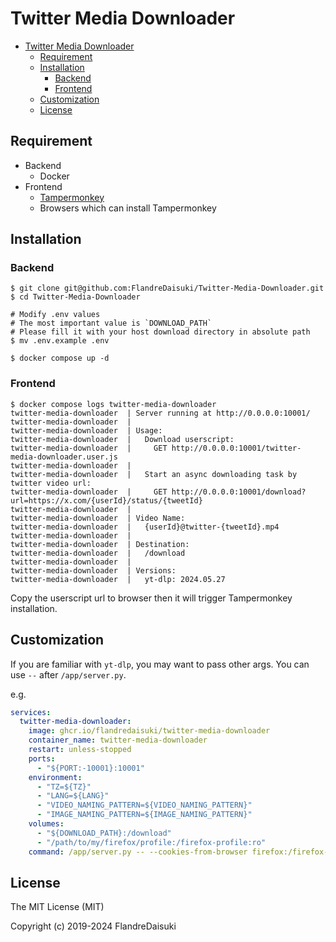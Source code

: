 # Twitter Media Downloader

- [Twitter Media Downloader](#twitter-media-downloader)
  - [Requirement](#requirement)
  - [Installation](#installation)
    - [Backend](#backend)
    - [Frontend](#frontend)
  - [Customization](#customization)
  - [License](#license)

## Requirement

- Backend
  - Docker
- Frontend
  - [Tampermonkey](https://www.tampermonkey.net)
  - Browsers which can install Tampermonkey

## Installation

### Backend

```shell
$ git clone git@github.com:FlandreDaisuki/Twitter-Media-Downloader.git
$ cd Twitter-Media-Downloader

# Modify .env values
# The most important value is `DOWNLOAD_PATH`
# Please fill it with your host download directory in absolute path
$ mv .env.example .env

$ docker compose up -d
```

### Frontend

```shell
$ docker compose logs twitter-media-downloader
twitter-media-downloader  | Server running at http://0.0.0.0:10001/
twitter-media-downloader  |
twitter-media-downloader  | Usage:
twitter-media-downloader  |   Download userscript:
twitter-media-downloader  |     GET http://0.0.0.0:10001/twitter-media-downloader.user.js
twitter-media-downloader  |
twitter-media-downloader  |   Start an async downloading task by twitter video url:
twitter-media-downloader  |     GET http://0.0.0.0:10001/download?url=https://x.com/{userId}/status/{tweetId}
twitter-media-downloader  |
twitter-media-downloader  | Video Name:
twitter-media-downloader  |   {userId}@twitter-{tweetId}.mp4
twitter-media-downloader  |
twitter-media-downloader  | Destination:
twitter-media-downloader  |   /download
twitter-media-downloader  |
twitter-media-downloader  | Versions:
twitter-media-downloader  |   yt-dlp: 2024.05.27
```

Copy the userscript url to browser then it will trigger Tampermonkey installation.

## Customization

If you are familiar with `yt-dlp`, you may want to pass other args. You can use `--` after `/app/server.py`.

e.g.

```yaml
services:
  twitter-media-downloader:
    image: ghcr.io/flandredaisuki/twitter-media-downloader
    container_name: twitter-media-downloader
    restart: unless-stopped
    ports:
      - "${PORT:-10001}:10001"
    environment:
      - "TZ=${TZ}"
      - "LANG=${LANG}"
      - "VIDEO_NAMING_PATTERN=${VIDEO_NAMING_PATTERN}"
      - "IMAGE_NAMING_PATTERN=${IMAGE_NAMING_PATTERN}"
    volumes:
      - "${DOWNLOAD_PATH}:/download"
      - "/path/to/my/firefox/profile:/firefox-profile:ro"
    command: /app/server.py -- --cookies-from-browser firefox:/firefox-profile
```

## License

The MIT License (MIT)

Copyright (c) 2019-2024 FlandreDaisuki
